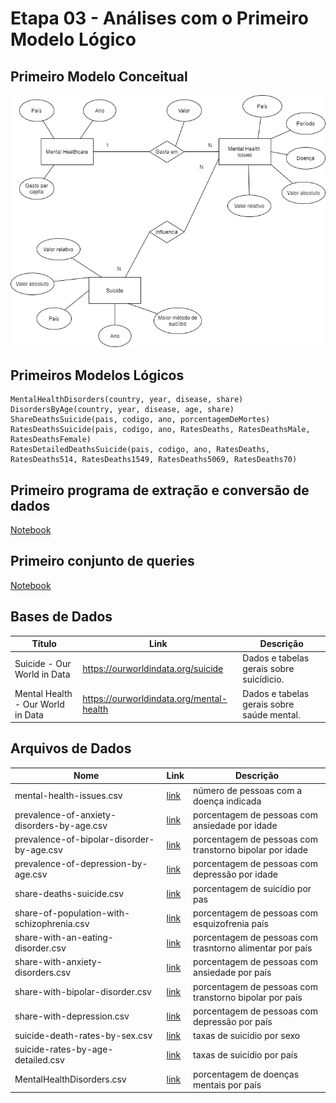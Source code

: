 # Etapa 03 - Análises com o Primeiro Modelo Lógico
## Primeiro Modelo Conceitual

![modelo conceitual](../stage03/assets/ModeloConceitual.png)

## Primeiros Modelos Lógicos

```
MentalHealthDisorders(country, year, disease, share)
DisordersByAge(country, year, disease, age, share)
ShareDeathsSuicide(pais, codigo, ano, porcentagemDeMortes)
RatesDeathsSuicide(pais, codigo, ano, RatesDeaths, RatesDeathsMale, RatesDeathsFemale)
RatesDetailedDeathsSuicide(pais, codigo, ano, RatesDeaths, RatesDeaths514, RatesDeaths1549, RatesDeaths5069, RatesDeaths70)
```

## Primeiro programa de extração e conversão de dados
[Notebook](link)

## Primeiro conjunto de queries
[Notebook](link)

## Bases de Dados

Título | Link | Descrição
------------ | ------------- | -------------
Suicide - Our World in Data | https://ourworldindata.org/suicide | Dados e tabelas gerais sobre suicídicio.
Mental Health - Our World in Data | https://ourworldindata.org/mental-health | Dados e tabelas gerais sobre saúde mental.

## Arquivos de Dados

Nome | Link | Descrição 
------------ | ------------- | -------------
mental-health-issues.csv | [link](https://github.com/mariliacss/DataHealth/blob/main/stage03/data/external/mental-health-issues.csv) | número de pessoas com a doença indicada
prevalence-of-anxiety-disorders-by-age.csv | [link](https://raw.githubusercontent.com/mariliacss/DataHealth/main/stage03/data/external/prevalence-of-anxiety-disorders-by-age.csv) | porcentagem de pessoas com ansiedade por idade
prevalence-of-bipolar-disorder-by-age.csv | [link](https://raw.githubusercontent.com/mariliacss/DataHealth/main/stage03/data/external/prevalence-of-bipolar-disorder-by-age.csv) | porcentagem de pessoas com transtorno bipolar por idade
prevalence-of-depression-by-age.csv | [link](https://raw.githubusercontent.com/mariliacss/DataHealth/main/stage03/data/external/prevalence-of-depression-by-age.csv) | porcentagem de pessoas com depressão por idade
share-deaths-suicide.csv | [link](https://raw.githubusercontent.com/mariliacss/DataHealth/main/stage03/data/external/share-deaths-suicide.csv) | porcentagem de suicídio por pas
share-of-population-with-schizophrenia.csv | [link](https://raw.githubusercontent.com/mariliacss/DataHealth/main/stage03/data/external/share-of-population-with-schizophrenia.csv) | porcentagem de pessoas com esquizofrenia país
share-with-an-eating-disorder.csv | [link](https://raw.githubusercontent.com/mariliacss/DataHealth/main/stage03/data/external/share-with-an-eating-disorder.csv) | porcentagem de pessoas com trasntorno alimentar por país
share-with-anxiety-disorders.csv | [link](https://raw.githubusercontent.com/mariliacss/DataHealth/main/stage03/data/external/share-with-anxiety-disorders.csv) | porcentagem de pessoas com ansiedade por país
share-with-bipolar-disorder.csv | [link](https://raw.githubusercontent.com/mariliacss/DataHealth/main/stage03/data/external/share-with-bipolar-disorder.csv) | porcentagem de pessoas com transtorno bipolar por país
share-with-depression.csv | [link](https://raw.githubusercontent.com/mariliacss/DataHealth/main/stage03/data/external/share-with-depression.csv) | porcentagem de pessoas com depressão por país
suicide-death-rates-by-sex.csv | [link](https://raw.githubusercontent.com/mariliacss/DataHealth/main/stage03/data/external/suicide-death-rates-by-sex.csv) | taxas de suicídio por sexo
suicide-rates-by-age-detailed.csv | [link](https://raw.githubusercontent.com/mariliacss/DataHealth/main/stage03/data/external/suicide-rates-by-age-detailed.csv) | taxas de suicídio por país
MentalHealthDisorders.csv | [link](https://raw.githubusercontent.com/mariliacss/DataHealth/main/stage03/data/processed/MentalHealthDisorders.csv) | porcentagem de doenças mentais por país
